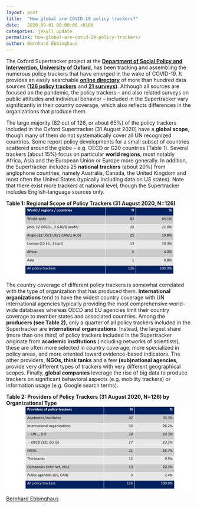 ```yaml
---
layout: post
title:  "How global are COVID-19 policy trackers?"
date:   2020-09-01 08:00:00 +0100
categories: jekyll update
permalink: how-global-are-covid-19-policy-trackers/
author: Bernhard Ebbinghaus
---
```


The Oxford Supertracker project at the **[Department of Social Policy and Intervention, University of Oxford](https://www.spi.ox.ac.uk/)**, has been tracking and assembling the numerous policy trackers that have emerged in the wake of COVID-19. It provides an easily searchable **[online directory](../)** of more than hundred data sources **([126 policy trackers](../policy-trackers/)** and **[21 surveys](../surveys/))**. Although all sources are focused on the pandemic, the policy trackers – and also related surveys on public attitudes and individual behavior – included in the Supertracker vary significantly in their country coverage, which also reflects differences in the organizations that produce them.

The large majority (82 out of 126, or about 65%) of the policy trackers included in the Oxford Supertracker (31 August 2020) have a **global scope**, though many of them do not systematically cover all UN recognized countries. Some report policy developments for a small subset of countries scattered around the globe –  e.g. OECD or G20 countries (Table 1). Several trackers (about 15%) focus on particular **world regions**, most notably Africa, Asia and the European Union or Europe more generally. In addition, the Supertracker includes 25 **national trackers** (about 20%) from anglophone countries, namely Australia, Canada, the United Kingdom and most often the United States (typically including data on US states). Note that there exist more trackers at national level, though the Supertracker includes English-language sources only.

**Table 1: Regional Scope of Policy Trackers (31 August 2020, N=126)**
![Table 1](/assets/images/table-1.png)

The country coverage of different policy trackers is somewhat correlated with the type of organization that has produced them. **International organizations** tend to have the widest country coverage with UN international agencies typically providing the most comprehensive world-wide databases whereas OECD and EU agencies limit their country coverage to member states and associated countries.  Among the **producers (see Table 2)**, only a quarter of all policy trackers included in the Supertracker are **international organizations**. Instead, the largest share (more than one third) of policy trackers included in the Supertracker originate from **academic institutions** (including networks of scientists), these are often more selected in country coverage, more specialized in policy areas, and more oriented toward evidence-based indicators. The other providers, **NGOs, think tanks** and a few **(sub)national agencies**, provide very different types of trackers with very different geographical scopes. Finally, **global companies** leverage the rise of big data to produce trackers on significant behavioral aspects (e.g. mobility trackers) or information usage (e.g. Google search terms).

**Table 2: Providers of Policy Trackers (31 August 2020, N=126) by Organizational Type**
![Table 2](/assets/images/table-2.png)

[Bernhard Ebbinghaus](https://twitter.com/B_Ebbinghaus)